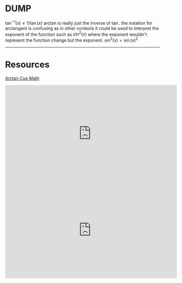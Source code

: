 

# DUMP
$\tan^{-1}(x) \not =1/\tan(x)$
arctan is really just the inverse of $\tan$.
the notation for arctangent is confusing as in other contexts it could be used to interpret the exponent of the function such as $\sin^{2}(x)$ where the exponent wouldn't represent the function change but the exponent. $\sin^2(x)=\sin(x)^2$



---
# Resources 
[Arctan Cue Math](https://www.cuemath.com/trigonometry/arctan/)
<iframe width="560" height="315" src="https://www.youtube.com/embed/ocgjfF2AboA?si=j9_mtQFRrCxXG5wI" title="YouTube video player" frameborder="0" allow="accelerometer; autoplay; clipboard-write; encrypted-media; gyroscope; picture-in-picture; web-share" referrerpolicy="strict-origin-when-cross-origin" allowfullscreen></iframe>
 <iframe width="560" height="315" src="https://www.youtube.com/embed/EV5dhv0A2wU?si=oDHySgcJPm-qFdhf" title="YouTube video player" frameborder="0" allow="accelerometer; autoplay; clipboard-write; encrypted-media; gyroscope; picture-in-picture; web-share" referrerpolicy="strict-origin-when-cross-origin" allowfullscreen></iframe>
 